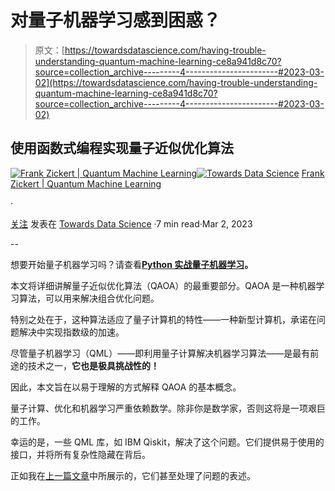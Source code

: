 # 对量子机器学习感到困惑？

> 原文：[https://towardsdatascience.com/having-trouble-understanding-quantum-machine-learning-ce8a941d8c70?source=collection_archive---------4-----------------------#2023-03-02](https://towardsdatascience.com/having-trouble-understanding-quantum-machine-learning-ce8a941d8c70?source=collection_archive---------4-----------------------#2023-03-02)

## 使用函数式编程实现量子近似优化算法

[](https://pyqml.medium.com/?source=post_page-----ce8a941d8c70--------------------------------)[![Frank Zickert | Quantum Machine Learning](../Images/ae361c0d68d13dac21bb86c7496d2917.png)](https://pyqml.medium.com/?source=post_page-----ce8a941d8c70--------------------------------)[](https://towardsdatascience.com/?source=post_page-----ce8a941d8c70--------------------------------)[![Towards Data Science](../Images/a6ff2676ffcc0c7aad8aaf1d79379785.png)](https://towardsdatascience.com/?source=post_page-----ce8a941d8c70--------------------------------) [Frank Zickert | Quantum Machine Learning](https://pyqml.medium.com/?source=post_page-----ce8a941d8c70--------------------------------)

·

[关注](https://medium.com/m/signin?actionUrl=https%3A%2F%2Fmedium.com%2F_%2Fsubscribe%2Fuser%2Feebfab42a2c4&operation=register&redirect=https%3A%2F%2Ftowardsdatascience.com%2Fhaving-trouble-understanding-quantum-machine-learning-ce8a941d8c70&user=Frank+Zickert+%7C+Quantum+Machine+Learning&userId=eebfab42a2c4&source=post_page-eebfab42a2c4----ce8a941d8c70---------------------post_header-----------) 发表在 [Towards Data Science](https://towardsdatascience.com/?source=post_page-----ce8a941d8c70--------------------------------) ·7 min read·Mar 2, 2023[](https://medium.com/m/signin?actionUrl=https%3A%2F%2Fmedium.com%2F_%2Fvote%2Ftowards-data-science%2Fce8a941d8c70&operation=register&redirect=https%3A%2F%2Ftowardsdatascience.com%2Fhaving-trouble-understanding-quantum-machine-learning-ce8a941d8c70&user=Frank+Zickert+%7C+Quantum+Machine+Learning&userId=eebfab42a2c4&source=-----ce8a941d8c70---------------------clap_footer-----------)

--

[](https://medium.com/m/signin?actionUrl=https%3A%2F%2Fmedium.com%2F_%2Fbookmark%2Fp%2Fce8a941d8c70&operation=register&redirect=https%3A%2F%2Ftowardsdatascience.com%2Fhaving-trouble-understanding-quantum-machine-learning-ce8a941d8c70&source=-----ce8a941d8c70---------------------bookmark_footer-----------)

想要开始量子机器学习吗？请查看[**Python 实战量子机器学习**](https://www.pyqml.com/volume1?provider=medium&origin=troubleunderstanding)**。**

本文将详细讲解量子近似优化算法（QAOA）的最重要部分。QAOA 是一种机器学习算法，可以用来解决组合优化问题。

特别之处在于，这种算法适应了量子计算机的特性——一种新型计算机，承诺在问题解决中实现指数级的加速。

尽管量子机器学习（QML）——即利用量子计算解决机器学习算法——是最有前途的技术之一，**它也是极具挑战性的！**

因此，本文旨在以易于理解的方式解释 QAOA 的基本概念。

量子计算、优化和机器学习严重依赖数学。除非你是数学家，否则这将是一项艰巨的工作。

幸运的是，一些 QML 库，如 IBM Qiskit，解决了这个问题。它们提供易于使用的接口，并将所有复杂性隐藏在背后。

正如我在[上一篇文章](https://medium.com/@pyqml/quantum-wildfire-fighting-e828497b7b89)中所展示的，它们甚至处理了问题的表述。
